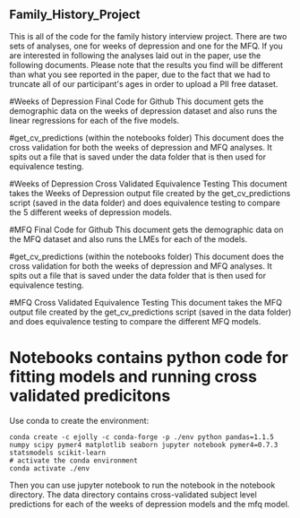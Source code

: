 ## Family_History_Project
This is all of the code for the family history interview project. There are two sets of analyses, one for weeks of depression and one for the MFQ. If you are interested in following the analyses laid out in the paper, use the following documents. Please note that the results you find will be different than what you see reported in the paper, due to the fact that we had to truncate all of our participant's ages in order to upload a PII free dataset. 



#Weeks of Depression Final Code for Github
This document gets the demographic data on the weeks of depression dataset and also runs the linear regressions for each of the five models. 

#get_cv_predictions (within the notebooks folder)
This document does the cross validation for both the weeks of depression and MFQ analyses. It spits out a file that is saved under the data folder that is then used for equivalence testing. 

#Weeks of Depression Cross Validated Equivalence Testing
This document takes the Weeks of Depression output file created by the get_cv_predictions script (saved in the data folder) and does equivalence testing to compare the 5 different weeks of depression models. 




#MFQ Final Code for Github
This document gets the demographic data on the MFQ dataset and also runs the LMEs for each of the models. 

#get_cv_predictions (within the notebooks folder)
This document does the cross validation for both the weeks of depression and MFQ analyses. It spits out a file that is saved under the data folder that is then used for equivalence testing. 

#MFQ Cross Validated Equivalence Testing
This document takes the MFQ output file created by the get_cv_predictions script (saved in the data folder) and does equivalence testing to compare the different MFQ models. 




# Notebooks contains python code for fitting models and running cross validated predicitons

Use conda to create the environment:

```
conda create -c ejolly -c conda-forge -p ./env python pandas=1.1.5 numpy scipy pymer4 matplotlib seaborn jupyter notebook pymer4=0.7.3 statsmodels scikit-learn  
# activate the conda environment
conda activate ./env
```

Then you can use jupyter notebook to run the notebook in the notebook directory. The data directory contains cross-validated subject level predictions for each of the weeks of depression models and the mfq model. 
